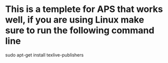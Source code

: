 # This is a templete for APS that works well, if you are using Linux make sure to run the following command line 

sudo apt-get install texlive-publishers

